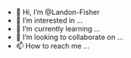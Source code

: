 - 👋 Hi, I’m @Landon-Fisher
- 👀 I’m interested in ...
- 🌱 I’m currently learning ...
- 💞️ I’m looking to collaborate on ...
- 📫 How to reach me ...

<!---
Landon-Fisher/Landon-Fisher is a ✨ special ✨ repository because its `README.md` (this file) appears on your GitHub profile.
You can click the Preview link to take a look at your changes.
--->
